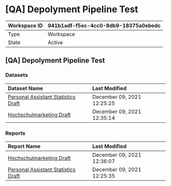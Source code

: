 



# [QA] Depolyment Pipeline Test

|Workspace ID|941b1adf-f5ec-4cc0-8db9-18375a0ebedc|
| :--- | :--- |
|Type|Workspace|
|State|Active|

## [QA] Depolyment Pipeline Test

### Datasets

|Dataset Name|Last Modified|
| :--- | :--- |
|[Personal Assistant Statistics Draft](../Datasets/Personal-Assistant-Statistics-Draft.md)|December 09, 2021 12:25:25|
|[Hochschulmarketing Draft](../Datasets/Hochschulmarketing-Draft.md)|December 09, 2021 12:35:14|

### Reports

|Report Name|Last Modified|
| :--- | :--- |
|[Hochschulmarketing Draft](../Reports/Hochschulmarketing-Draft.md)|December 09, 2021 12:36:07|
|[Personal Assistant Statistics Draft](../Reports/Personal-Assistant-Statistics-Draft.md)|December 09, 2021 12:25:35|
